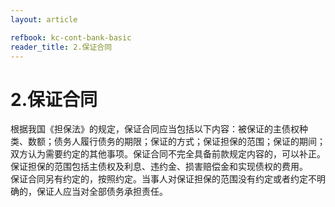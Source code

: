 ```yaml
---
layout: article

refbook: kc-cont-bank-basic
reader_title: 2.保证合同
---
```


# 2.保证合同

根据我国《担保法》的规定，保证合同应当包括以下内容：被保证的主债权种<br />
      类、数额；债务人履行债务的期限；保证的方式；保证担保的范围；保证的期间；<br />
      双方认为需要约定的其他事项。保证合同不完全具备前款规定内容的，可以补正。<br />
      保证担保的范围包括主债权及利息、违约金、损害赔偿金和实现债权的费用。<br />
      保证合同另有约定的，按照约定。当事人对保证担保的范围没有约定或者约定不明<br />
      确的，保证人应当对全部债务承担责任。